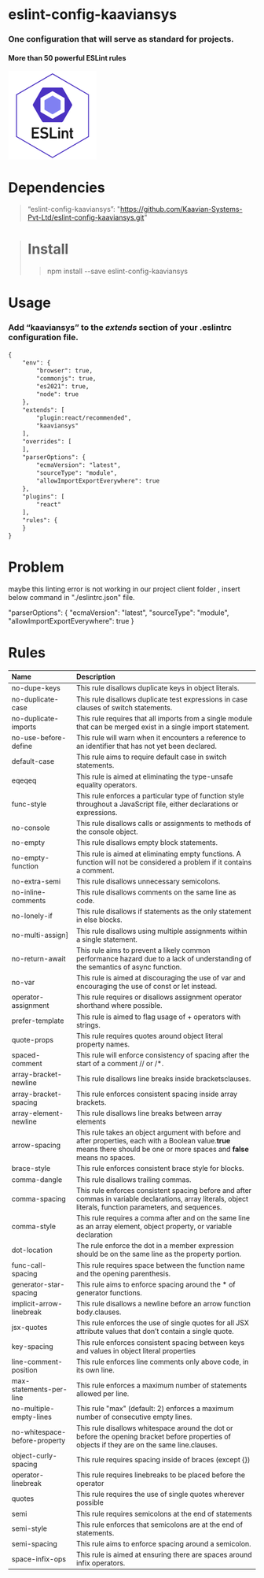 <!-- ### GITHUB-LINK: https://github.com/Kaavian-Systems-Pvt-Ltd/eslint-config-kaaviansys.git

#### YOU MUST DECLARE DEPENDENCIES NAME LIKE:    "eslint-config-kaaviansys"

#### THEN INSTALL :   npm Install eslint-config-kaaviansys

#### “kaaviansys” SHOULDBE DECLARED IN THE .eslintrc.json FILE UNDER THE     “extends” PROPERTY.

#### IF “eslint.rc file”  IS NOT IN YOUR PROJECT ,USE THE BELLOW COMMENT


##### npm install --save-dev eslint

##### npx eslint --init     -->

# eslint-config-kaaviansys

### One configuration that will serve as standard for projects. 

#### More than 50 powerful ESLint rules    

<img src="eslint.png" width="180" align="center">   

# Dependencies

> “eslint-config-kaaviansys”: "https://github.com/Kaavian-Systems-Pvt-Ltd/eslint-config-kaaviansys.git"

># Install
>
>>npm install --save eslint-config-kaaviansys

# **Usage**

### Add **“kaaviansys”** to the *extends* section of your **.eslintrc** configuration file.

```
{
    "env": {
        "browser": true,
        "commonjs": true,
        "es2021": true,
        "node": true
    },
    "extends": [
        "plugin:react/recommended",
        "kaaviansys"
    ],
    "overrides": [
    ],
    "parserOptions": {
        "ecmaVersion": "latest",
        "sourceType": "module",
        "allowImportExportEverywhere": true
    },
    "plugins": [
        "react"
    ],
    "rules": {
    }
}
```

# Problem

maybe this linting error is not working in our project client folder ,
insert below command in "./eslintrc.json" file.

"parserOptions": {
"ecmaVersion": "latest", "sourceType": "module",
"allowImportExportEverywhere": true
}

# Rules

 | Name                                                                                             | Description                                                                                                                                                                                                     
| :----------------------------------------------------------------------------------------------- | :--------------------------------------------------------------------------------------------------------------------------
| no-dupe-keys                                                    | This rule disallows duplicate keys in object literals.                                                                                                                                              
| no-duplicate-case                                             | This rule disallows duplicate test expressions in case clauses of switch statements.   
|no-duplicate-imports                                             |This rule requires that all imports from a single module that can be merged exist in a single import statement.  
|no-use-before-define                                             |This rule will warn when it encounters a reference to an identifier that has not yet been declared.   
| default-case                                             | This rule aims to require default case in switch statements.
| eqeqeq                                             | This rule is aimed at eliminating the type-unsafe equality operators.
| func-style                                             | This rule enforces a particular type of function style throughout a JavaScript file, either declarations or expressions. 
|no-console                                            | This rule disallows calls or assignments to methods of the console object. 
|no-empty                                             |This rule disallows empty block statements. 
|no-empty-function                                             |This rule is aimed at eliminating empty functions. A function will not be considered a problem if it contains a comment.
|no-extra-semi                                             |This rule disallows unnecessary semicolons.  
|no-inline-comments                                             | This rule disallows comments on the same line as code.
| no-lonely-if                                             | This rule disallows if statements as the only statement in else blocks.
| no-multi-assign]                                              | This rule disallows using multiple assignments within a single statement. 
| no-return-await                                             |This rule aims to prevent a likely common performance hazard due to a lack of understanding of the semantics of async function.
|no-var                                            | This rule is aimed at discouraging the use of var and encouraging the use of const or let instead. 
|operator-assignment                                             | This rule requires or disallows assignment operator shorthand where possible.  
|prefer-template                                            | This rule is aimed to flag usage of + operators with strings.
| quote-props                                          | This rule requires quotes around object literal property names.
| spaced-comment                                             | This rule will enforce consistency of spacing after the start of a comment // or /*. 
| array-bracket-newline                                             | This rule disallows line breaks inside bracketsclauses.   
| array-bracket-spacing                                            | This rule enforces consistent spacing inside array brackets. 
| array-element-newline                                             |This rule disallows line breaks between array elements 
| arrow-spacing                                            |This rule takes an object argument with before and after properties, each with a Boolean value.**true** means there should be one or more spaces and **false** means no spaces.
|brace-style                                             |This rule enforces consistent brace style for blocks.   
| comma-dangle                                            | This rule  disallows trailing commas.
| comma-spacing                                           |This rule enforces consistent spacing before and after commas in variable declarations, array literals, object literals, function parameters, and sequences.
| comma-style                                             | This rule requires a comma after and on the same line as an array element, object property, or variable declaration
| dot-location                                            |The rule enforce the dot in a member expression should be on the same line as the property portion.  
| func-call-spacing                                             | This rule requires space between the function name and the opening parenthesis.
|generator-star-spacing                                            | This rule aims to enforce spacing around the * of generator functions.
| implicit-arrow-linebreak                                             | This rule  disallows a newline before an arrow function body.clauses. 
| jsx-quotes                                            | This rule  enforces the use of single quotes for all JSX attribute values that don’t contain a single quote.  
| key-spacing                                             | This rule enforces consistent spacing between keys and values in object literal properties
| line-comment-position                                             |This rule enforces line comments only above code, in its own line. 
|max-statements-per-line                                            | This rule enforces a maximum number of statements allowed per line.  
| no-multiple-empty-lines                                           | This rule "max" (default: 2) enforces a maximum number of consecutive empty lines. 
| no-whitespace-before-property                                             | This rule disallows whitespace around the dot or before the opening bracket before properties of objects if they are on the same line.clauses. 
| object-curly-spacing                                            | This rule  requires spacing inside of braces (except {}) 
| operator-linebreak                                             | This rule requires linebreaks to be placed before the operator  
|quotes                                             |This rule requires the use of single quotes wherever possible
| semi                                            | This rule requires semicolons at the end of statements
| semi-style                                             | This rule enforces that semicolons are at the end of statements.
| semi-spacing                                            | This rule aims to enforce spacing around a semicolon. 
| space-infix-ops                                            | This rule is aimed at ensuring there are spaces around infix operators.                                             | Enforce a specific parameter name in catch clauses. 




